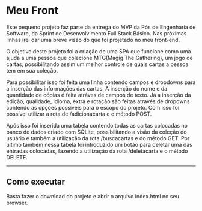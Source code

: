 # Meu Front

Este pequeno projeto faz parte da entrega do MVP da Pós de Engenharia de Software, da Sprint de Desenvolvimento Full Stack Básico. Nas próximas linhas irei dar uma breve visão do que foi projetado no meu front-end.

O objetivo deste projeto foi a criação de uma SPA que funcione como uma ajuda a uma pessoa que colecione MTG(Magig The Gathering), um jogo de cartas, possibilitando assim um melhor controle de quais cartas a pessoa tem em sua coleção.

Para possibilitar isso foi feita uma linha contendo campos e dropdowns para a inserção das informações das cartas. A inserção do nome e da quantidade de cópias é feita atráves de campos de texto. Já a inserção da edição, qualidade, idioma, extra e rotação são feitas através de dropdwns contendo as opções possíveis para o escopo do projeto. Com isso foi possível utilizar a rota de /adicionacarta e o método POST.

Após isso foi inserida uma tabela contendo todas as cartas colocadas no banco de dados criado com SQLite, possibilitando a visão da coleção do usuário e também a utilização da rota /buscacartas e do método GET. Por último também nessa tábela foi introduzido um botão para deletar uma das entradas colocadas, fazendo a utilização da rota /deletacarta e o método DELETE.

---
## Como executar

Basta fazer o download do projeto e abrir o arquivo index.html no seu browser.
